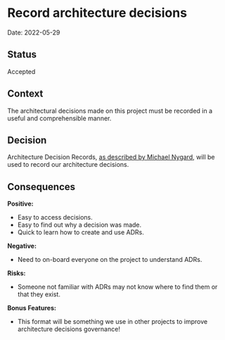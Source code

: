 

# Record architecture decisions

Date: 2022-05-29
## Status

Accepted

## Context

The architectural decisions made on this project must be recorded in a useful and comprehensible manner.

## Decision

Architecture Decision Records, [as described by Michael Nygard](http://thinkrelevance.com/blog/2011/11/15/documenting-architecture-decisions), will be used to record our architecture decisions.

## Consequences

**Positive:**

- Easy to access decisions.
- Easy to find out why a decision was made.
- Quick to learn how to create and use ADRs.

**Negative:**

- Need to on-board everyone on the project to understand ADRs.

**Risks:**

- Someone not familiar with ADRs may not know where to find them or that they exist.

**Bonus Features:**

- This format will be something we use in other projects to improve architecture decisions governance!
